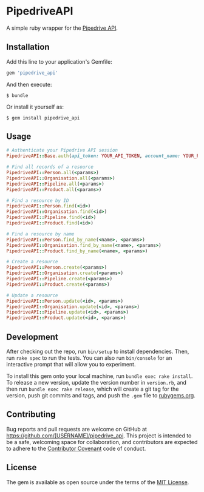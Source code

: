# PipedriveAPI

A simple ruby wrapper for the [Pipedrive API](https://developers.pipedrive.com/docs/api/v1/).

## Installation

Add this line to your application's Gemfile:

```ruby
gem 'pipedrive_api'
```

And then execute:

    $ bundle

Or install it yourself as:

    $ gem install pipedrive_api

## Usage

```ruby
# Authenticate your Pipedrive API session
PipedriveAPI::Base.auth(api_token: YOUR_API_TOKEN, account_name: YOUR_PIPEDRIVE_ACCOUNT_NAME)

# Find all records of a resource
PipedriveAPI::Person.all(<params>)
PipedriveAPI::Organisation.all(<params>)
PipedriveAPI::Pipeline.all(<params>)
PipedriveAPI::Product.all(<params>)

# Find a resource by ID
PipedriveAPI::Person.find(<id>)
PipedriveAPI::Organisation.find(<id>)
PipedriveAPI::Pipeline.find(<id>)
PipedriveAPI::Product.find(<id>)

# Find a resource by name
PipedriveAPI::Person.find_by_name(<name>, <params>)
PipedriveAPI::Organisation.find_by_name(<name>, <params>)
PipedriveAPI::Product.find_by_name(<name>, <params>)

# Create a resource
PipedriveAPI::Person.create(<params>)
PipedriveAPI::Organisation.create(<params>)
PipedriveAPI::Pipeline.create(<params>)
PipedriveAPI::Product.create(<params>)

# Update a resource
PipedriveAPI::Person.update(<id>, <params>)
PipedriveAPI::Organisation.update(<id>, <params>)
PipedriveAPI::Pipeline.update(<id>, <params>)
PipedriveAPI::Product.update(<id>, <params>)
```

## Development

After checking out the repo, run `bin/setup` to install dependencies. Then, run `rake spec` to run the tests. You can also run `bin/console` for an interactive prompt that will allow you to experiment.

To install this gem onto your local machine, run `bundle exec rake install`. To release a new version, update the version number in `version.rb`, and then run `bundle exec rake release`, which will create a git tag for the version, push git commits and tags, and push the `.gem` file to [rubygems.org](https://rubygems.org).

## Contributing

Bug reports and pull requests are welcome on GitHub at https://github.com/[USERNAME]/pipedrive_api. This project is intended to be a safe, welcoming space for collaboration, and contributors are expected to adhere to the [Contributor Covenant](http://contributor-covenant.org) code of conduct.


## License

The gem is available as open source under the terms of the [MIT License](http://opensource.org/licenses/MIT).
